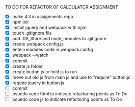 TO DO FOR REFACTOR OF CALCULATOR ASSIGNMENT
- [x] make 4.3 in assignments repo
- [x] npm init
- [x] install jquery and webpack with npm
- [x] touch .gitignore file
- [x] add .DS_Store and node_modules to .gitignore
- [x] create webpack.config.js
- [x] enter=modules code in webpack.config
- [x] webpack --watch
- [x] commit
- [x] create js folder
- [x] create button.js to hold js to run
- [x] move out old js from main js and use to "require" button.js
- [x] require jquery in button.js
- [ ] commit
- [ ] psuedo code html to indicate refactoring points as To Do
- [ ] psuedo code js to indicate refactoring points as To Do
